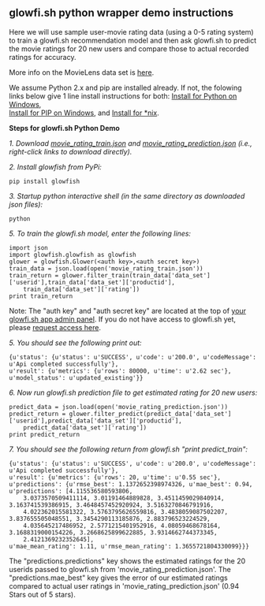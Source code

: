 glowfi.sh python wrapper demo instructions
-----------

Here we will use sample user-movie rating data  (using a 0-5 rating system) to train a glowfi.sh recommendation model and then ask glowfi.sh to predict the movie ratings for 20 new users and compare those to actual recorded ratings for accuracy.

More info on the MovieLens data set is [here](http://files.grouplens.org/datasets/movielens/ml-100k-README.txt).

We assume Python 2.x and pip are installed already. If not, the folowing links below give 1 line install instructions for both: 
[Install for Python on Windows](https://www.python.org/downloads/windows/),  
[Install for PIP on Windows](http://stackoverflow.com/questions/4750806/how-to-install-pip-on-windows), and [Install for *nix](https://pip.pypa.io/en/latest/installing.html).

**Steps for glowfi.sh Python Demo**

*1. Download [movie_rating_train.json](https://github.com/glowfishAPI/glowfish-py/blob/master/test/movie_rating_train.json) and [movie_rating_prediction.json](https://github.com/glowfishAPI/glowfish-py/blob/master/test/movie_rating_prediction.json) (i.e., right-click links to download directly).*

*2. Install glowfish from PyPi:*

    pip install glowfish

*3. Startup python interactive shell (in the same directory as downloaded json files):*

    python

*5. To train the glowfi.sh model, enter the following lines:*

    import json
    import glowfish.glowfish as glowfish
    glower = glowfish.Glower(<auth key>,<auth secret key>)
    train_data = json.load(open('movie_rating_train.json'))
    train_return = glower.filter_train(train_data['data_set']['userid'],train_data['data_set']['productid'],
        train_data['data_set']['rating'])
    print train_return
    
Note: The "auth key" and "auth secret key" are located at the top of [your glowfi.sh app admin panel](https://api.glowfi.sh/admin/app/). If you do not have access to glowfi.sh yet, please [request access here](https://glowfi.sh/beta/).

*5. You should see the following print out:*

    {u'status': {u'status': u'SUCCESS', u'code': u'200.0', u'codeMessage': u'Api completed successfully'},
    u'result': {u'metrics': {u'rows': 80000, u'time': u'2.62 sec'}, u'model_status': u'updated_existing'}}

*6. Now run glowfi.sh prediction file to get estimated rating for 20 new users:*

    predict_data = json.load(open('movie_rating_prediction.json'))
    predict_return = glower.filter_predict(predict_data['data_set']['userid'],predict_data['data_set']['productid'],
        predict_data['data_set']['rating'])
    print predict_return

*7. You should see the following return from glowfi.sh "print predict_train":*

    {u'status': {u'status': u'SUCCESS', u'code': u'200.0', u'codeMessage': u'Api completed successfully'},
    u'result': {u'metrics': {u'rows': 20, u'time': u'0.55 sec'},
    u'predictions': {u'rmse_best': 1.1372652398974326, u'mae_best': 0.94, u'predictions': [4.115536580593806, 
        3.0373570509411114, 3.01191464889828, 3.4511459029840914, 3.163741539386915, 3.4648457452920924, 3.5163270846791916,
        4.022362015581322, 3.5763795626559816, 3.4838059087502207, 3.837655505048551, 3.3454290113185876, 2.883796523224529,
        4.035645217486952, 2.5771215401952916, 4.08059468678164, 3.1688319000154226, 3.2668625899622885, 3.9314662744373345,
        2.4121369232352645],
    u'mae_mean_rating': 1.11, u'rmse_mean_rating': 1.3655721804330099}}}

The "predictions.predictions" key shows the estimated ratings for the 20 userids passed to glowfi.sh from  'movie_rating_prediction.json'. The "predictions.mae_best" key gives the error of our estimated ratings compared to actual user ratings in 'movie_rating_prediction.json' (0.94 Stars out of 5 stars).
